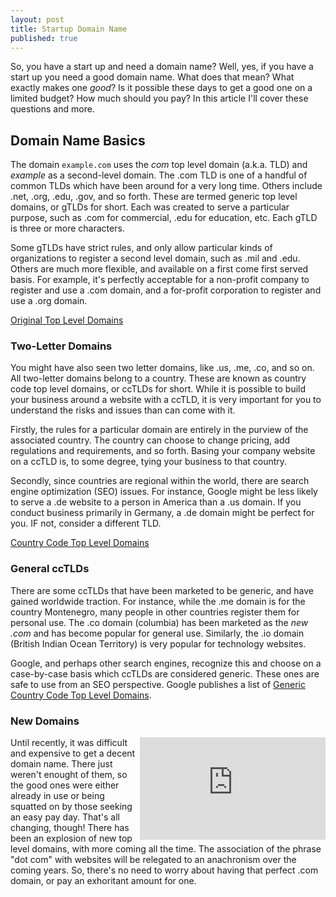 ```yaml
---
layout: post
title: Startup Domain Name
published: true
---
```




So, you have a start up and need a domain name?  Well, yes, if you have a start up you need a good domain name.  What does that mean?  What exactly makes one _good_? Is it possible these days to get a good one on a limited budget?  How much should you pay?  In this article I'll cover these questions and more.

## Domain Name Basics

The domain `example.com` uses the _com_ top level domain (a.k.a. TLD) and _example_ as a second-level domain.  The .com TLD is one of a handful of common TLDs which have been around for a very long time. Others include .net, .org, .edu, .gov, and so forth.  These are termed generic top level domains, or gTLDs for short.  Each was created to serve a particular purpose, such as .com for commercial, .edu for education, etc. Each gTLD is three or more characters. 

Some gTLDs have strict rules, and only allow particular kinds of organizations to register a second level domain, such as .mil and .edu. Others are much more flexible, and available on a first come first served basis. For example, it's perfectly acceptable for a non-profit company to register and use a .com domain, and a for-profit corporation to register and use a .org domain.

[Original Top Level Domains](https://en.wikipedia.org/wiki/List_of_Internet_top-level_domains#Original_top-level_domains)

### Two-Letter Domains

You might have also seen two letter domains, like .us, .me, .co, and so on.  All two-letter domains belong to a country.  These are known as country code top level domains, or ccTLDs for short.  While it is possible to build your business around a website with a ccTLD, it is very important for you to understand the risks and issues than can come with it.

Firstly, the rules for a particular domain are entirely in the purview of the associated country.  The country can choose to change pricing, add regulations and requirements, and so forth. Basing your company website on a ccTLD is, to some degree, tying your business to that country.

Secondly, since countries are regional within the world, there are search engine optimization (SEO) issues.  For instance, Google might be less likely to serve a .de website to a person in America than a .us domain.  If you conduct business primarily in Germany, a .de domain might be perfect for you. IF not, consider a different TLD.

[Country Code Top Level Domains](https://en.wikipedia.org/wiki/List_of_Internet_top-level_domains#Country_code_top-level_domains)

### General ccTLDs

There are some ccTLDs that have been marketed to be generic, and have gained worldwide traction.  For instance, while the .me domain is for the country Montenegro, many people in other countries register them for personal use.  The .co domain (columbia) has been marketed as the _new .com_ and has become popular for general use.  Similarly, the .io domain (British Indian Ocean Territory) is very popular for technology websites.

Google, and perhaps other search engines, recognize this and choose on a case-by-case basis which ccTLDs are considered generic.  These ones are safe to use from an SEO perspective. Google publishes a list of [Generic Country Code Top Level Domains](https://support.google.com/webmasters/answer/1347922?hl=en).

### New Domains

<iframe width="297" height="164" src="http://www.youtube.com/embed/1kFcxf8KAjg?showinfo=0" frameborder="0" allowfullscreen="" style="float:right;"></iframe>
Until recently, it was difficult and expensive to get a decent domain name.  There just weren't enought of them, so the good ones were either already in use or being squatted on by those seeking an easy pay day. That's all changing, though!  There has been an explosion of new top level domains, with more coming all the time.  The association of the phrase "dot com" with websites will be relegated to an anachronism over the coming years.  So, there's no need to worry about having that perfect .com domain, or pay an exhoritant amount for one.


